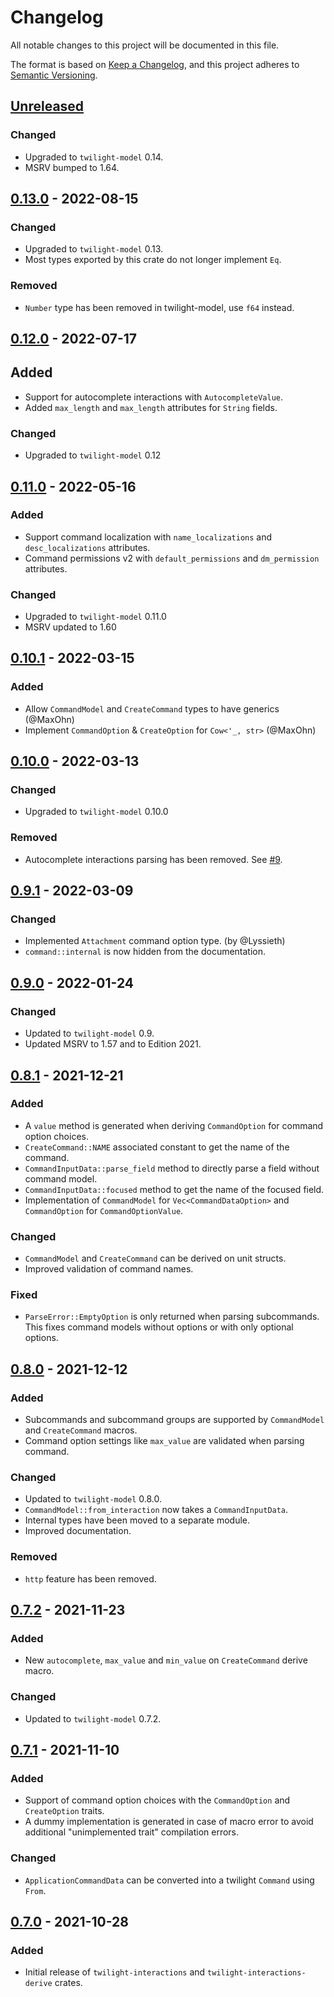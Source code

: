 # Changelog
All notable changes to this project will be documented in this file.

The format is based on [Keep a Changelog](https://keepachangelog.com/en/1.0.0/),
and this project adheres to [Semantic Versioning](https://semver.org/spec/v2.0.0.html).

## [Unreleased]
### Changed
- Upgraded to `twilight-model` 0.14.
- MSRV bumped to 1.64.

## [0.13.0] - 2022-08-15
### Changed
- Upgraded to `twilight-model` 0.13.
- Most types exported by this crate do not longer implement `Eq`.

### Removed
- `Number` type has been removed in twilight-model, use `f64` instead.

## [0.12.0] - 2022-07-17
## Added
- Support for autocomplete interactions with `AutocompleteValue`.
- Added `max_length` and `max_length` attributes for `String` fields.

### Changed
- Upgraded to `twilight-model` 0.12

## [0.11.0] - 2022-05-16
### Added
- Support command localization with `name_localizations` and `desc_localizations` attributes.
- Command permissions v2 with `default_permissions` and `dm_permission` attributes.

### Changed
- Upgraded to `twilight-model` 0.11.0
- MSRV updated to 1.60

## [0.10.1] - 2022-03-15
### Added
- Allow `CommandModel` and `CreateCommand` types to have generics (@MaxOhn)
- Implement `CommandOption` & `CreateOption` for `Cow<'_, str>` (@MaxOhn)

## [0.10.0] - 2022-03-13
### Changed
- Upgraded to `twilight-model` 0.10.0

### Removed
- Autocomplete interactions parsing has been removed. See [#9](https://github.com/baptiste0928/twilight-interactions/issues/9).

## [0.9.1] - 2022-03-09
### Changed
- Implemented `Attachment` command option type. (by @Lyssieth)
- `command::internal` is now hidden from the documentation.

## [0.9.0] - 2022-01-24
### Changed
- Updated to `twilight-model` 0.9.
- Updated MSRV to 1.57 and to Edition 2021.

## [0.8.1] - 2021-12-21
### Added
- A `value` method is generated when deriving `CommandOption` for command option choices.
- `CreateCommand::NAME` associated constant to get the name of the command.
- `CommandInputData::parse_field` method to directly parse a field without command model.
- `CommandInputData::focused` method to get the name of the focused field.
- Implementation of `CommandModel` for `Vec<CommandDataOption>` and `CommandOption` for `CommandOptionValue`.

### Changed
- `CommandModel` and `CreateCommand` can be derived on unit structs.
- Improved validation of command names.

### Fixed
- `ParseError::EmptyOption` is only returned when parsing subcommands.
   This fixes command models without options or with only optional options.

## [0.8.0] - 2021-12-12
### Added
- Subcommands and subcommand groups are supported by `CommandModel` and `CreateCommand` macros.
- Command option settings like `max_value` are validated when parsing command.

### Changed
- Updated to `twilight-model` 0.8.0.
- `CommandModel::from_interaction` now takes a `CommandInputData`.
- Internal types have been moved to a separate module.
- Improved documentation.

### Removed
- `http` feature has been removed.

## [0.7.2] - 2021-11-23
### Added
- New `autocomplete`, `max_value` and `min_value` on `CreateCommand` derive macro.

### Changed
- Updated to `twilight-model` 0.7.2.

## [0.7.1] - 2021-11-10
### Added
- Support of command option choices with the `CommandOption` and `CreateOption` traits.
- A dummy implementation is generated in case of macro error to avoid additional "unimplemented trait" compilation errors.

### Changed
- `ApplicationCommandData` can be converted into a twilight `Command` using `From`.

## [0.7.0] - 2021-10-28
### Added
- Initial release of `twilight-interactions` and `twilight-interactions-derive` crates.

[Unreleased]: https://github.com/baptiste0928/twilight-interactions/compare/v0.13.0...main
[0.13.0]: https://github.com/baptiste0928/twilight-interactions/compare/v0.12.0...v0.13.0
[0.12.0]: https://github.com/baptiste0928/twilight-interactions/compare/v0.11.0...v0.12.0
[0.11.0]: https://github.com/baptiste0928/twilight-interactions/compare/v0.10.1...v0.11.0
[0.10.1]: https://github.com/baptiste0928/twilight-interactions/compare/v0.10.0...v0.10.1
[0.10.0]: https://github.com/baptiste0928/twilight-interactions/compare/v0.9.1...v0.10.0
[0.9.1]: https://github.com/baptiste0928/twilight-interactions/compare/v0.9.0...v0.9.1
[0.9.0]: https://github.com/baptiste0928/twilight-interactions/compare/v0.8.1...v0.9.0
[0.8.1]: https://github.com/baptiste0928/twilight-interactions/compare/v0.8.0...v0.8.1
[0.8.0]: https://github.com/baptiste0928/twilight-interactions/compare/v0.7.2...v0.8.0
[0.7.2]: https://github.com/baptiste0928/twilight-interactions/compare/v0.7.1...v0.7.2
[0.7.1]: https://github.com/baptiste0928/twilight-interactions/compare/v0.7.0...v0.7.1
[0.7.0]: https://github.com/baptiste0928/twilight-interactions/releases/tag/v0.7.0
